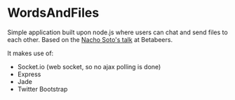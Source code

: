 WordsAndFiles
=============

Simple application built upon node.js where users can chat and send files to each other. Based on the [Nacho Soto's talk](http://www.youtube.com/watch?v=E1FcQPYoZZk) at Betabeers.

It makes use of:
  + Socket.io (web socket, so no ajax polling is done)
  + Express
  + Jade
  + Twitter Bootstrap
